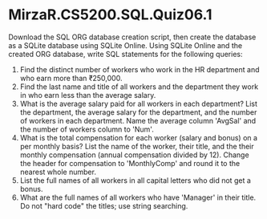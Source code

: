 # MirzaR.CS5200.SQL.Quiz06.1

Download the SQL ORG database creation script, then create the database as a SQLite database using SQLite Online. Using SQLite Online and the created ORG database, write SQL statements for the following queries:

1. Find the distinct number of workers who work in the HR department and who earn more than ₹250,000.
2. Find the last name and title of all workers and the department they work in who earn less than the average salary.
3. What is the average salary paid for all workers in each department? List the department, the average salary for the department, and the number of workers in each department. Name the average column 'AvgSal' and the number of workers column to 'Num'.
4. What is the total compensation for each worker (salary and bonus) on a per monthly basis? List the name of the worker, their title, and the their monthly compensation (annual compensation divided by 12). Change the header for compensation to 'MonthlyComp' and round it to the nearest whole number.
5. List the full names of all workers in all capital letters who did not get a bonus.
6. What are the full names of all workers who have 'Manager' in their title. Do not "hard code" the titles; use string searching. 
